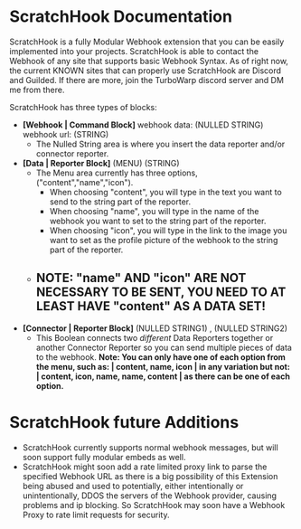 # ScratchHook Documentation

ScratchHook is a fully Modular Webhook extension that you can be easily implemented into your projects. ScratchHook is able to contact the Webhook of any site that supports basic Webhook Syntax. As of right now, the current KNOWN sites that can properly use ScratchHook are Discord and Guilded. If there are more, join the TurboWarp discord server and DM me from there.

ScratchHook has three types of blocks:
 - **[Webhook | Command Block]** webhook data: (NULLED STRING) webhook url: (STRING)
    - The Nulled String area is where you insert the data reporter and/or connector reporter.
 - **[Data | Reporter Block]** (MENU) (STRING)
    - The Menu area currently has three options, ("content","name","icon").
        - When choosing "content", you will type in the text you want to send to the string part of the reporter.
        - When choosing "name", you will type in the name of the webhook you want to set to the string part of the reporter.
        - When choosing "icon", you will type in the link to the image you want to set as the profile picture of the webhook to the string part of the reporter.
    - ## **NOTE: "name" AND "icon" ARE NOT NECESSARY TO BE SENT, YOU NEED TO AT LEAST HAVE "content" AS A DATA SET!**
 - **[Connector | Reporter Block]** (NULLED STRING1) , (NULLED STRING2)
    - This Boolean connects two *different* Data Reporters together or another Connector Reporter so you can send multiple pieces of data to the webhook. **Note: You can only have one of each option from the menu, such as: | content, name, icon | in any variation but not: | content, icon, name, name, content | as there can be one of each option.**


# ScratchHook future Additions
 - ScratchHook currently supports normal webhook messages, but will soon support fully modular embeds as well.
 - ScratchHook might soon add a rate limited proxy link to parse the specified Webhook URL as there is a big possibility of this Extension being abused and used to potentially, either intentionally or unintentionally, DDOS the servers of the Webhook provider, causing problems and ip blocking. So ScratchHook may soon have a Webhook Proxy to rate limit requests for security.